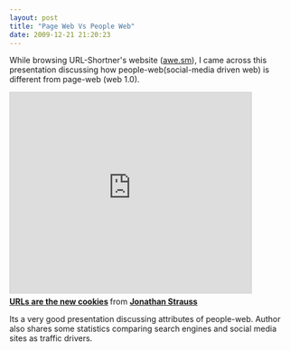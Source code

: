 ```yaml
---
layout: post
title: "Page Web Vs People Web"
date: 2009-12-21 21:20:23
---
```


While browsing URL-Shortner's website ([awe.sm][1]), I came across this presentation discussing how people-web(social-media driven web) is different from page-web (web 1.0).

<iframe src="http://www.slideshare.net/slideshow/embed_code/1377936"
width="427" height="356" frameborder="0" marginwidth="0" marginheight="0"
scrolling="no" style="border:1px solid #CCC; border-width:1px 1px 0;
margin-bottom:5px; max-width: 100%;" allowfullscreen> </iframe> <div
style="margin-bottom:5px"> <strong> <a
href="https://www.slideshare.net/jonathanhstrauss/urls-are-the-new-cookies"
title="URLs are the new cookies" target="_blank">URLs are the new cookies</a>
</strong> from <strong><a href="http://www.slideshare.net/jonathanhstrauss"
target="_blank">Jonathan Strauss</a></strong> </div>

Its a very good presentation discussing attributes of people-web. Author also shares some statistics comparing search engines and social media sites as traffic drivers.

[1]: http://awe.sm

